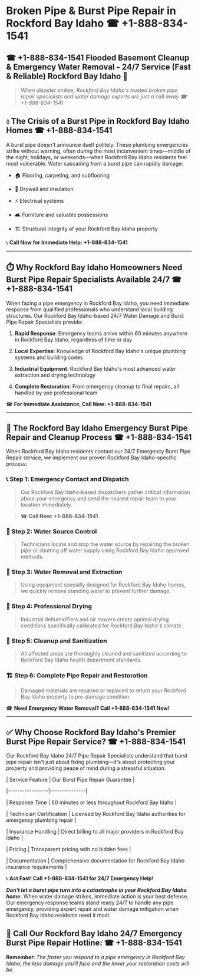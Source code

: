# Broken Pipe & Burst Pipe Repair in Rockford Bay Idaho ☎ +1-888-834-1541  
## ☎ +1-888-834-1541 Flooded Basement Cleanup & Emergency Water Removal - 24/7 Service (Fast & Reliable) Rockford Bay Idaho 🚨  

> *When disaster strikes, Rockford Bay Idaho's trusted broken pipe repair specialists and water damage experts are just a call away ☎ +1-888-834-1541*  

## 💧 The Crisis of a Burst Pipe in Rockford Bay Idaho Homes ☎ +1-888-834-1541  

A burst pipe doesn't announce itself politely. These plumbing emergencies strike without warning, often during the most inconvenient times—middle of the night, holidays, or weekends—when Rockford Bay Idaho residents feel most vulnerable. Water cascading from a burst pipe can rapidly damage:  

* 🏠 Flooring, carpeting, and subflooring  
* 🧱 Drywall and insulation  
* ⚡ Electrical systems  
* 🛋️ Furniture and valuable possessions  
* 🏗️ Structural integrity of your Rockford Bay Idaho property  

📞 **Call Now for Immediate Help: +1-888-834-1541**  

---  

## ⏱️ Why Rockford Bay Idaho Homeowners Need Burst Pipe Repair Specialists Available 24/7 ☎ +1-888-834-1541  

When facing a pipe emergency in Rockford Bay Idaho, you need immediate response from qualified professionals who understand local building structures. Our Rockford Bay Idaho-based 24/7 Water Damage and Burst Pipe Repair Specialists provide:  

1. **Rapid Response**: Emergency teams arrive within 60 minutes anywhere in Rockford Bay Idaho, regardless of time or day  
2. **Local Expertise**: Knowledge of Rockford Bay Idaho's unique plumbing systems and building codes  
3. **Industrial Equipment**: Rockford Bay Idaho's most advanced water extraction and drying technology  
4. **Complete Restoration**: From emergency cleanup to final repairs, all handled by one professional team  

☎ **For Immediate Assistance, Call Now: +1-888-834-1541**  

---  

## 🔧 The Rockford Bay Idaho Emergency Burst Pipe Repair and Cleanup Process ☎ +1-888-834-1541  

When Rockford Bay Idaho residents contact our 24/7 Emergency Burst Pipe Repair service, we implement our proven Rockford Bay Idaho-specific process:  

### 📞 Step 1: Emergency Contact and Dispatch  
> Our Rockford Bay Idaho-based dispatchers gather critical information about your emergency and send the nearest repair team to your location immediately.  
> ☎ **Call Now: +1-888-834-1541**  

### 🚿 Step 2: Water Source Control  
> Technicians locate and stop the water source by repairing the broken pipe or shutting off water supply using Rockford Bay Idaho-approved methods.  

### 🌊 Step 3: Water Removal and Extraction  
> Using equipment specially designed for Rockford Bay Idaho homes, we quickly remove standing water to prevent further damage.  

### 💨 Step 4: Professional Drying  
> Industrial dehumidifiers and air movers create optimal drying conditions specifically calibrated for Rockford Bay Idaho's climate.  

### 🧼 Step 5: Cleanup and Sanitization  
> All affected areas are thoroughly cleaned and sanitized according to Rockford Bay Idaho health department standards.  

### 🏗️ Step 6: Complete Pipe Repair and Restoration  
> Damaged materials are repaired or replaced to return your Rockford Bay Idaho property to pre-damage condition.  

☎ **Need Emergency Water Removal? Call +1-888-834-1541 Now!**  

---  

## ✅ Why Choose Rockford Bay Idaho's Premier Burst Pipe Repair Service? ☎ +1-888-834-1541  

Our Rockford Bay Idaho 24/7 Pipe Repair Specialists understand that burst pipe repair isn't just about fixing plumbing—it's about protecting your property and providing peace of mind during a stressful situation.  

| Service Feature | Our Burst Pipe Repair Guarantee |  
|-----------------|---------------|  
| Response Time | 60 minutes or less throughout Rockford Bay Idaho |  
| Technician Certification | Licensed by Rockford Bay Idaho authorities for emergency plumbing repair |  
| Insurance Handling | Direct billing to all major providers in Rockford Bay Idaho |  
| Pricing | Transparent pricing with no hidden fees |  
| Documentation | Comprehensive documentation for Rockford Bay Idaho insurance requirements |  

📞 **Act Fast! Call +1-888-834-1541 for 24/7 Emergency Help!**  

***Don't let a burst pipe turn into a catastrophe in your Rockford Bay Idaho home.*** When water damage strikes, immediate action is your best defense. Our emergency response teams stand ready 24/7 to handle any pipe emergency, providing expert repair and water damage mitigation when Rockford Bay Idaho residents need it most.  

## 📱 Call Our Rockford Bay Idaho 24/7 Emergency Burst Pipe Repair Hotline: ☎ +1-888-834-1541  

**Remember**: *The faster you respond to a pipe emergency in Rockford Bay Idaho, the less damage you'll face and the lower your restoration costs will be.*